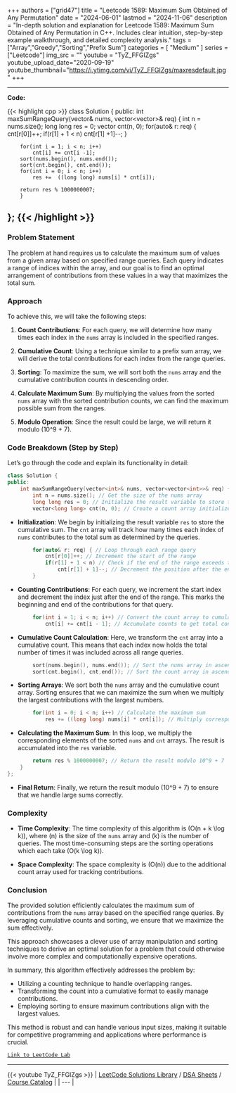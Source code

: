 
+++
authors = ["grid47"]
title = "Leetcode 1589: Maximum Sum Obtained of Any Permutation"
date = "2024-06-01"
lastmod = "2024-11-06"
description = "In-depth solution and explanation for Leetcode 1589: Maximum Sum Obtained of Any Permutation in C++. Includes clear intuition, step-by-step example walkthrough, and detailed complexity analysis."
tags = ["Array","Greedy","Sorting","Prefix Sum"]
categories = [
    "Medium"
]
series = ["Leetcode"]
img_src = ""
youtube = "TyZ_FFGIZgs"
youtube_upload_date="2020-09-19"
youtube_thumbnail="https://i.ytimg.com/vi/TyZ_FFGIZgs/maxresdefault.jpg"
+++



---
**Code:**

{{< highlight cpp >}}
class Solution {
public:
    int maxSumRangeQuery(vector<int>& nums, vector<vector<int>>& req) {
        int n = nums.size();
        long long res = 0;
        vector<long long> cnt(n, 0);
        for(auto& r: req) {
            cnt[r[0]]++;
            if(r[1] + 1 < n)
                cnt[r[1] +1]--;
    }
        
        for(int i = 1; i < n; i++)
            cnt[i] += cnt[i -1];
        sort(nums.begin(), nums.end());
        sort(cnt.begin(), cnt.end());
        for(int i = 0; i < n; i++)
            res +=  ((long long) nums[i] * cnt[i]);
        
        return res % 1000000007;
        }
};
{{< /highlight >}}
---

### Problem Statement

The problem at hand requires us to calculate the maximum sum of values from a given array based on specified range queries. Each query indicates a range of indices within the array, and our goal is to find an optimal arrangement of contributions from these values in a way that maximizes the total sum.

### Approach

To achieve this, we will take the following steps:

1. **Count Contributions**: For each query, we will determine how many times each index in the `nums` array is included in the specified ranges.

2. **Cumulative Count**: Using a technique similar to a prefix sum array, we will derive the total contributions for each index from the range queries.

3. **Sorting**: To maximize the sum, we will sort both the `nums` array and the cumulative contribution counts in descending order.

4. **Calculate Maximum Sum**: By multiplying the values from the sorted `nums` array with the sorted contribution counts, we can find the maximum possible sum from the ranges.

5. **Modulo Operation**: Since the result could be large, we will return it modulo \(10^9 + 7\).

### Code Breakdown (Step by Step)

Let’s go through the code and explain its functionality in detail:

```cpp
class Solution {
public:
    int maxSumRangeQuery(vector<int>& nums, vector<vector<int>>& req) {
        int n = nums.size(); // Get the size of the nums array
        long long res = 0; // Initialize the result variable to store the maximum sum
        vector<long long> cnt(n, 0); // Create a count array initialized to zero
```

- **Initialization**: We begin by initializing the result variable `res` to store the cumulative sum. The `cnt` array will track how many times each index of `nums` contributes to the total sum as determined by the queries.

```cpp
        for(auto& r: req) { // Loop through each range query
            cnt[r[0]]++; // Increment the start of the range
            if(r[1] + 1 < n) // Check if the end of the range exceeds the array bounds
                cnt[r[1] + 1]--; // Decrement the position after the end of the range
        }
```

- **Counting Contributions**: For each query, we increment the start index and decrement the index just after the end of the range. This marks the beginning and end of the contributions for that query.

```cpp
        for(int i = 1; i < n; i++) // Convert the count array to cumulative counts
            cnt[i] += cnt[i - 1]; // Accumulate counts to get total contributions for each index
```

- **Cumulative Count Calculation**: Here, we transform the `cnt` array into a cumulative count. This means that each index now holds the total number of times it was included across all range queries.

```cpp
        sort(nums.begin(), nums.end()); // Sort the nums array in ascending order
        sort(cnt.begin(), cnt.end()); // Sort the count array in ascending order
```

- **Sorting Arrays**: We sort both the `nums` array and the cumulative count array. Sorting ensures that we can maximize the sum when we multiply the largest contributions with the largest numbers.

```cpp
        for(int i = 0; i < n; i++) // Calculate the maximum sum
            res += ((long long) nums[i] * cnt[i]); // Multiply corresponding elements from nums and cnt
```

- **Calculating the Maximum Sum**: In this loop, we multiply the corresponding elements of the sorted `nums` and `cnt` arrays. The result is accumulated into the `res` variable.

```cpp
        return res % 1000000007; // Return the result modulo 10^9 + 7
    }
};
```

- **Final Return**: Finally, we return the result modulo \(10^9 + 7\) to ensure that we handle large sums correctly.

### Complexity

- **Time Complexity**: The time complexity of this algorithm is \(O(n + k \log k)\), where \(n\) is the size of the `nums` array and \(k\) is the number of queries. The most time-consuming steps are the sorting operations which each take \(O(k \log k)\).

- **Space Complexity**: The space complexity is \(O(n)\) due to the additional count array used for tracking contributions.

### Conclusion

The provided solution efficiently calculates the maximum sum of contributions from the `nums` array based on the specified range queries. By leveraging cumulative counts and sorting, we ensure that we maximize the sum effectively. 

This approach showcases a clever use of array manipulation and sorting techniques to derive an optimal solution for a problem that could otherwise involve more complex and computationally expensive operations.

In summary, this algorithm effectively addresses the problem by:

- Utilizing a counting technique to handle overlapping ranges.
- Transforming the count into a cumulative format to easily manage contributions.
- Employing sorting to ensure maximum contributions align with the largest values.

This method is robust and can handle various input sizes, making it suitable for competitive programming and applications where performance is crucial.

[`Link to LeetCode Lab`](https://leetcode.com/problems/maximum-sum-obtained-of-any-permutation/description/)

---
{{< youtube TyZ_FFGIZgs >}}
| [LeetCode Solutions Library](https://grid47.xyz/leetcode/) / [DSA Sheets](https://grid47.xyz/sheets/) / [Course Catalog](https://grid47.xyz/courses/) |
| --- |
